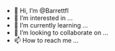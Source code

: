 - 👋 Hi, I’m @Barrettfl
- 👀 I’m interested in ...
- 🌱 I’m currently learning ...
- 💞️ I’m looking to collaborate on ...
- 📫 How to reach me ...

<!---
Barrettfl/Barrettfl is a ✨ special ✨ repository because its `README.md` (this file) appears on your GitHub profile.
You can click the Preview link to take a look at your changes.
--->
